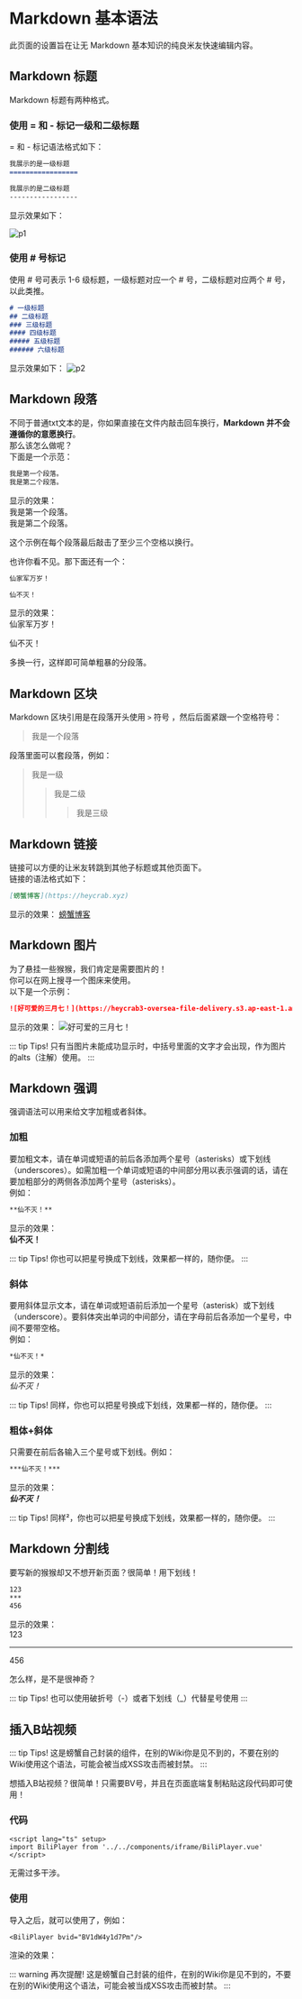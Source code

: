 # Markdown 基本语法
此页面的设置旨在让无 Markdown 基本知识的纯良米友快速编辑内容。

## Markdown 标题
Markdown 标题有两种格式。

### 使用 = 和 - 标记一级和二级标题
= 和 - 标记语法格式如下：

```markdown
我展示的是一级标题
=================

我展示的是二级标题
-----------------
```

显示效果如下：

![p1](https://www.runoob.com/wp-content/uploads/2019/03/01986C87-7E19-4497-878E-AE996AFC088E.jpg)


### 使用 # 号标记
使用 # 号可表示 1-6 级标题，一级标题对应一个 # 号，二级标题对应两个 # 号，以此类推。
```markdown
# 一级标题
## 二级标题
### 三级标题
#### 四级标题
##### 五级标题
###### 六级标题
```
显示效果如下：
![p2](https://www.runoob.com/wp-content/uploads/2019/03/md2.gif)

## Markdown 段落
不同于普通txt文本的是，你如果直接在文件内敲击回车换行，**Markdown 并不会遵循你的意愿换行**。  
那么该怎么做呢？  
下面是一个示范：
```markdown
我是第一个段落。   
我是第二个段落。
```
显示的效果：   
我是第一个段落。   
我是第二个段落。

这个示例在每个段落最后敲击了至少三个空格以换行。

也许你看不见。那下面还有一个：
```markdown
仙家军万岁！

仙不灭！
```
显示的效果：   
仙家军万岁！

仙不灭！

多换一行，这样即可简单粗暴的分段落。

## Markdown 区块
Markdown 区块引用是在段落开头使用 `>` 符号 ，然后后面紧跟一个空格符号：
> 我是一个段落

段落里面可以套段落，例如：
> 我是一级
>> 我是二级
>>> 我是三级

## Markdown 链接
链接可以方便的让米友转跳到其他子标题或其他页面下。   
链接的语法格式如下：
```markdown
[螃蟹博客](https://heycrab.xyz)
```
显示的效果：
[螃蟹博客](https://heycrab.xyz)

## Markdown 图片
为了悬挂一些猴猴，我们肯定是需要图片的！   
你可以在网上搜寻一个图床来使用。   
以下是一个示例：
```markdown
![好可爱的三月七！](https://heycrab3-oversea-file-delivery.s3.ap-east-1.amazonaws.com/xianzhoutongjian/1314613.jpg)
```
显示的效果：
![好可爱的三月七！](https://heycrab3-oversea-file-delivery.s3.ap-east-1.amazonaws.com/xianzhoutongjian/1314613.jpg)

::: tip Tips!
只有当图片未能成功显示时，中括号里面的文字才会出现，作为图片的alts（注解）使用。
:::

## Markdown 强调
强调语法可以用来给文字加粗或者斜体。
### 加粗
要加粗文本，请在单词或短语的前后各添加两个星号（asterisks）或下划线（underscores）。如需加粗一个单词或短语的中间部分用以表示强调的话，请在要加粗部分的两侧各添加两个星号（asterisks）。  
例如：
```markdown
**仙不灭！**
```
显示的效果：   
**仙不灭！**

::: tip Tips!
你也可以把星号换成下划线，效果都一样的，随你便。
:::

### 斜体
要用斜体显示文本，请在单词或短语前后添加一个星号（asterisk）或下划线（underscore）。要斜体突出单词的中间部分，请在字母前后各添加一个星号，中间不要带空格。   
例如：
```markdown
*仙不灭！*
```

显示的效果：   
*仙不灭！*

::: tip Tips!
同样，你也可以把星号换成下划线，效果都一样的，随你便。
:::

### 粗体+斜体
只需要在前后各输入三个星号或下划线。例如：
```markdown
***仙不灭！***
```
显示的效果：   
***仙不灭！***

::: tip Tips!
同样²，你也可以把星号换成下划线，效果都一样的，随你便。
:::

## Markdown 分割线
要写新的猴猴却又不想开新页面？很简单！用下划线！
```markdown
123
***
456
```
显示的效果：   
123
***
456

怎么样，是不是很神奇？

::: tip Tips!
也可以使用破折号（-）或者下划线（_）代替星号使用
:::

## 插入B站视频
::: tip Tips!
这是螃蟹自己封装的组件，在别的Wiki你是见不到的，不要在别的Wiki使用这个语法，可能会被当成XSS攻击而被封禁。
:::

想插入B站视频？很简单！只需要BV号，并且在页面底端复制粘贴这段代码即可使用！   
### 代码
```vue
<script lang="ts" setup>
import BiliPlayer from '../../components/iframe/BiliPlayer.vue'
</script>
```
无需过多干涉。
### 使用
导入之后，就可以使用了，例如：
```vue
<BiliPlayer bvid="BV1dW4y1d7Pm"/>
```
渲染的效果：   
<script lang="ts" setup>
import BiliPlayer from '../../components/iframe/BiliPlayer.vue'
</script>
<BiliPlayer bvid="BV1dW4y1d7Pm"/>

::: warning 再次提醒!
这是螃蟹自己封装的组件，在别的Wiki你是见不到的，不要在别的Wiki使用这个语法，可能会被当成XSS攻击而被封禁。
:::